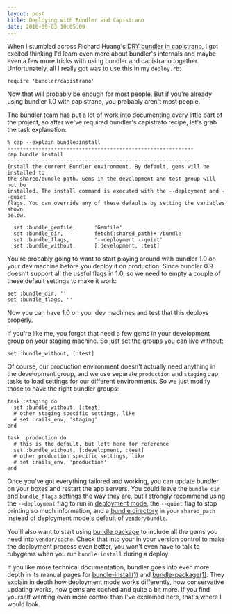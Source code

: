 ```yaml
---
layout: post
title: Deploying with Bundler and Capistrano
date: 2010-09-03 10:05:09
---
```


When I stumbled across Richard Huang's [DRY bundler in capistrano][], I
got excited thinking I'd learn even more about bundler's internals and
maybe even a few more tricks with using bundler and capistrano together.
Unfortunately, all I really got was to use this in my `deploy.rb`:

```.ruby
require 'bundler/capistrano'
```

Now that will probably be enough for most people. But if you're already
using bundler 1.0 with capistrano, you probably aren't most people.

The bundler team has put a lot of work into documenting every little
part of the project, so after we've required bundler's capistrato
recipe, let's grab the task explanation:

```.shell
% cap --explain bundle:install
------------------------------------------------------------
cap bundle:install
------------------------------------------------------------
Install the current Bundler environment. By default, gems will be installed to
the shared/bundle path. Gems in the development and test group will not be
installed. The install command is executed with the --deployment and --quiet
flags. You can override any of these defaults by setting the variables shown
below.

  set :bundle_gemfile,      'Gemfile'
  set :bundle_dir,          fetch(:shared_path)+'/bundle'
  set :bundle_flags,        '--deployment --quiet'
  set :bundle_without,      [:development, :test]
```

You're probably going to want to start playing around with bundler 1.0
on your dev machine before you deploy it on production. Since bundler
0.9 doesn't support all the useful flags in 1.0, so we need to empty a
couple of these default settings to make it work:

```.ruby
set :bundle_dir, ''
set :bundle_flags, ''
```

Now you can have 1.0 on your dev machines and test that this deploys
properly.

If you're like me, you forgot that need a few gems in your development
group on your staging machine. So just set the groups you can live
without:

```.ruby
set :bundle_without, [:test]
```

Of course, our production environment doesn't actually need anything in
the development group, and we use separate `production` and `staging`
cap tasks to load settings for our different environments. So we just
modify those to have the right bundler groups:

```.ruby
task :staging do
  set :bundle_without, [:test]
  # other staging specific settings, like
  # set :rails_env, 'staging'
end

task :production do
  # this is the default, but left here for reference
  set :bundle_without, [:development, :test]
  # other production specific settings, like
  # set :rails_env, 'production'
end
```

Once you've got everything tailored and working, you can update bundler
on your boxes and restart the app servers. You could leave the
`bundle_dir` and `bundle_flags` settings the way they are, but I
strongly recommend using the `--deployment` flag to run in [deployment
mode][], the `--quiet` flag to stop printing so much information, and a
[bundle directory][] in your `shared_path` instead of deployment mode's
default of `vendor/bundle`.

You'll also want to start using [bundle package][] to include all the
gems you need into `vendor/cache`. Check that into your in your version
control to make the deployment process even better, you won't even have
to talk to rubygems when you run `bundle install` during a deploy.

If you like more technical documentation, bundler goes into even more
depth in its manual pages for [bundle-install(1)][] and
[bundle-package(1)][]. They explain in depth how deployment mode works
differently, how conservative updating works, how gems are cached and
quite a bit more. If you find yourself wanting even more control than
I've explained here, that's where I would look.

  [DRY bundler in capistrano]: http://rails-bestpractices.com/posts/51-dry-bundler-in-capistrano
  [deployment mode]: http://gembundler.com/deploying.html
  [bundle directory]: http://gembundler.com/bundle_install.html
  [bundle package]: http://gembundler.com/bundle_package.html
  [bundle-install(1)]: http://gembundler.com/man/bundle-install.1.html
  [bundle-package(1)]: http://gembundler.com/man/bundle-package.1.html
